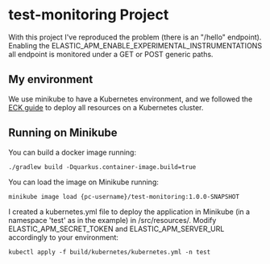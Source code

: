 # test-monitoring Project

With this project I've reproduced the problem (there is an "/hello" endpoint). 
Enabling the ELASTIC_APM_ENABLE_EXPERIMENTAL_INSTRUMENTATIONS all endpoint is monitored under a GET or POST generic paths.

## My environment

We use minikube to have a Kubernetes environment, and we followed the [ECK guide](https://www.elastic.co/guide/en/cloud-on-k8s/current/k8s-quickstart.html) to deploy all resources on a Kubernetes cluster. 

## Running on Minikube

You can build a docker image running: 
```shell script
./gradlew build -Dquarkus.container-image.build=true
```

You can load the image on Minikube running:
```shell script
minikube image load {pc-username}/test-monitoring:1.0.0-SNAPSHOT
```

I created a kubernetes.yml file to deploy the application in Minikube (in a namespace 'test' as in the example) in /src/resources/. 
Modify ELASTIC_APM_SECRET_TOKEN and ELASTIC_APM_SERVER_URL accordingly to your environment:
```shell script
kubectl apply -f build/kubernetes/kubernetes.yml -n test
```
